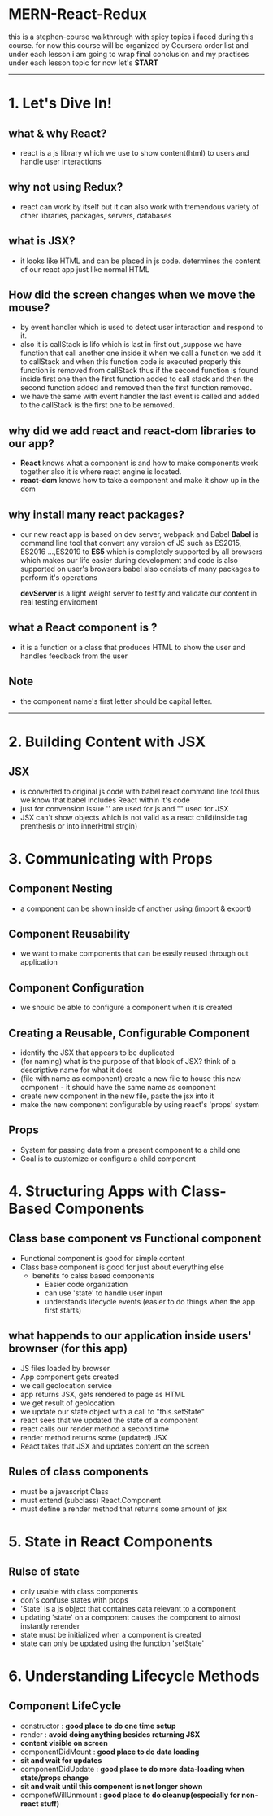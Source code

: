 # MERN-React-Redux

this is a stephen-course walkthrough with spicy topics i faced during this course.
for now this course will be organized by Coursera order list and under each lesson i am going to wrap final conclusion and my practises under each lesson topic for now let's **START**

---
# 1. Let's Dive In!

## what & why React?
- react is a js library which we use to show content(html) to users and handle user interactions

## why not using Redux?
- react can work by itself but it can also work with tremendous variety of other libraries, packages, servers, databases

## what is JSX?
- it looks like HTML and can be placed in js code. determines the content of our react app just like normal HTML

## How did the screen changes when we move the mouse?
- by event handler which is used to detect user interaction and respond to it. 
- also it is callStack is lifo which is last in first out ,suppose we have function that call another one inside it when we call a function we add it to callStack and when this function code is executed properly this function is removed from callStack thus if the second function is found inside first one then the first function added to call stack and then the second function added and removed then the first function removed.
- we have the same with event handler the last event is called and added to the callStack is the first one to be removed.

## why did we add react and react-dom libraries to our app?
- **React** knows what a component is and how to make components work together also it is where react engine is located.
- **react-dom** knows how to take a component and make it show up in the dom 

## why install many react packages?
- our new react app is based on dev server, webpack and Babel
 **Babel** is command line tool that convert any version of JS such as ES2015, ES2016 ...,ES2019 to **ES5** which is completely supported by all browsers which makes our life easier during development and code is also supported on user's browsers
 babel also consists of many packages to perform it's operations
 
    **devServer** is a light weight server to testify and validate our content in real testing enviroment


## what a React component is ?
- it is a function or a class that produces HTML to show the user and handles feedback from the user

## Note
- the component name's first letter should be capital letter. 

---
# 2. Building Content with JSX
## JSX 
- is converted to original js code with babel react command line tool thus we know that babel includes React within it's code  
- just for convension issue '' are used for js and "" used for JSX
- JSX can't show objects which is not valid as a react child(inside tag prenthesis or into innerHtml strgin)

# 3. Communicating with Props

## Component Nesting
- a component can be shown inside of another using (import & export)
## Component Reusability
- we want to make components that can be easily reused through out application
## Component Configuration
- we should be able to configure a component when it is created

## Creating a Reusable, Configurable Component
- identify the JSX that appears to be duplicated
- (for naming) what is the purpose of that block of JSX? think of a descriptive name for what it does 
- (file with name as component) create a new file to house this new component - it should have the same name as component
- create new component in the new file, paste the jsx into it 
- make the new component configurable by using react's 'props' system 


## Props
- System for passing data from a present component to a child one
- Goal is to customize or configure a child component

# 4. Structuring Apps with Class-Based Components

## Class base component vs Functional component 
- Functional component is good for simple content
- Class base component is good for just about everything else
  - benefits fo calss based components
    - Easier code organization 
    - can use 'state' to handle user input
    - understands lifecycle events (easier to do things when the app first starts)

## what happends to our application inside users' brownser (for this app)
- JS files loaded by browser
- App component gets created
- we call geolocation service
- app returns JSX, gets rendered to page as HTML
- we get result of geolocation
- we update our state object with a call to "this.setState"
- react sees that we updated the state of a component 
- react calls our render method a second time
- render method returns some (updated) JSX
- React takes that JSX and updates content on the screen

## Rules of class components
- must be a javascript Class
- must extend (subclass) React.Component
- must define a render method that returns some amount of jsx
  
# 5. State in React Components
## Rulse of state
- only usable with class components
- don's confuse states with props
- 'State' is a js object that containes data relevant to a component
- updating 'state' on a component causes the component to almost instantly rerender
- state must be initialized when a component is created
- state can only be updated using the function 'setState'

# 6. Understanding Lifecycle Methods
## Component LifeCycle
- constructor : **good place to do one time setup**
- render : **avoid doing anything besides returning JSX**
- **content visible on screen**
- componentDidMount : **good place to do data loading**
- **sit and wait for updates**
- componentDidUpdate : **good place to do more data-loading when state/props change**
- **sit and wait until this component is not longer shown**
- componetWillUnmount : **good place to do cleanup(especially for non-react stuff)**
  
